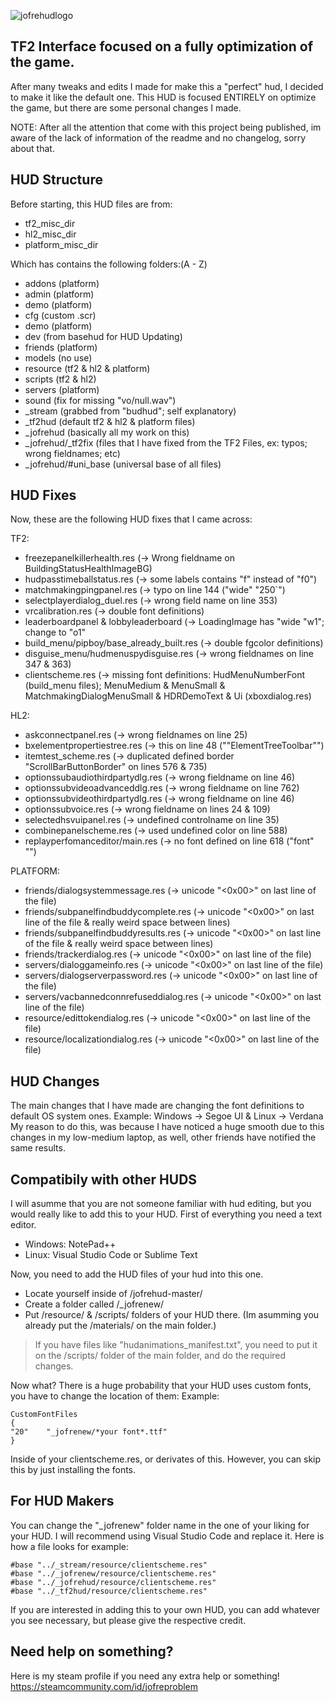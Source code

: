 ![jofrehudlogo](https://user-images.githubusercontent.com/70734327/109319137-89b9ba80-781c-11eb-9c43-3c257831e053.png)

## TF2 Interface focused on a fully optimization of the game.

After many tweaks and edits I made for make this a "perfect" hud, I decided to make it like the default one.
This HUD is focused ENTIRELY on optimize the game, but there are some personal changes I made.

NOTE: After all the attention that come with this project being published, im aware of the lack of information of the readme and no changelog, sorry about that.

## HUD Structure
Before starting, this HUD files are from:
- tf2_misc_dir
- hl2_misc_dir
- platform_misc_dir

Which has contains the following folders:(A - Z)
- addons (platform)
- admin (platform)
- demo (platform)
- cfg (custom .scr)
- demo (platform)
- dev (from basehud for HUD Updating)
- friends (platform)
- models (no use)
- resource (tf2 & hl2 & platform)
- scripts (tf2 & hl2)
- servers (platform)
- sound (fix for missing "vo/null.wav")
- _stream (grabbed from "budhud"; self explanatory)
- _tf2hud (default tf2 & hl2 & platform files)
- _jofrehud (basically all my work on this)
- _jofrehud/_tf2fix (files that I have fixed from the TF2 Files, ex: typos; wrong fieldnames; etc)
- _jofrehud/#uni_base (universal base of all files)

## HUD Fixes
Now, these are the following HUD fixes that I came across:

TF2:
- freezepanelkillerhealth.res (-> Wrong fieldname on BuildingStatusHealthImageBG)
- hudpasstimeballstatus.res (-> some labels contains "f" instead of "f0")
- matchmakingpingpanel.res (-> typo on line 144 ("wide"		"250`")
- selectplayerdialog_duel.res (-> wrong field name on line 353)
- vrcalibration.res (-> double font definitions)
- leaderboardpanel & lobbyleaderboard (-> LoadingImage has "wide "w1"; change to "o1"
- build_menu/pipboy/base_already_built.res (-> double fgcolor definitions)
- disguise_menu/hudmenuspydisguise.res (-> wrong fieldnames on line 347 & 363)
- clientscheme.res (-> missing font definitions: HudMenuNumberFont (build_menu files); MenuMedium & MenuSmall & MatchmakingDialogMenuSmall & HDRDemoText & Ui (xboxdialog.res)

HL2:
- askconnectpanel.res (-> wrong fieldnames on line 25)
- bxelementpropertiestree.res (-> this on line 48 (""ElementTreeToolbar"")
- itemtest_scheme.res (-> duplicated defined border "ScrollBarButtonBorder" on lines 576 & 735)
- optionssubaudiothirdpartydlg.res (-> wrong fieldname on line 46)
- optionssubvideoadvanceddlg.res (-> wrong fieldname on line 762)
- optionssubvideothirdpartydlg.res (-> wrong fieldname on line 46)
- optionssubvoice.res (-> wrong fieldname on lines 24 & 109)
- selectedhsvuipanel.res (-> undefined controlname on line 35)
- combinepanelscheme.res (-> used undefined color on line 588)
- replayperfomanceditor/main.res (-> no font defined on line 618 ("font"			"")

PLATFORM:
- friends/dialogsystemmessage.res (-> unicode "<0x00>" on last line of the file)
- friends/subpanelfindbuddycomplete.res (-> unicode "<0x00>" on last line of the file & really weird space between lines)
- friends/subpanelfindbuddyresults.res (-> unicode "<0x00>" on last line of the file & really weird space between lines)
- friends/trackerdialog.res (-> unicode "<0x00>" on last line of the file)
- servers/dialoggameinfo.res (-> unicode "<0x00>" on last line of the file)
- servers/dialogserverpassword.res (-> unicode "<0x00>" on last line of the file)
- servers/vacbannedconnrefuseddialog.res (-> unicode "<0x00>" on last line of the file)
- resource/edittokendialog.res (-> unicode "<0x00>" on last line of the file)
- resource/localizationdialog.res (-> unicode "<0x00>" on last line of the file)

## HUD Changes
The main changes that I have made are changing the font definitions to default OS system ones. Example: Windows -> Segoe UI & Linux -> Verdana
My reason to do this, was because I have noticed a huge smooth due to this changes in my low-medium laptop, as well, other friends have notified the same results.

## Compatibily with other HUDS
I will asumme that you are not someone familiar with hud editing, but you would really like to add this to your HUD.
First of everything you need a text editor.
- Windows: NotePad++
- Linux: Visual Studio Code or Sublime Text

Now, you need to add the HUD files of your hud into this one.
- Locate yourself inside of /jofrehud-master/
- Create a folder called /_jofrenew/
- Put /resource/ & /scripts/ folders of your HUD there. (Im asumming you already put the /materials/ on the main folder.)
> If you have files like "hudanimations_manifest.txt", you need to put it on the /scripts/ folder of the main folder, and do the required changes.

Now what?
There is a huge probability that your HUD uses custom fonts, you have to change the location of them:
Example:

	CustomFontFiles
	{	
	"20"	"_jofrenew/*your font*.ttf"
	}	

Inside of your clientscheme.res, or derivates of this.
However, you can skip this by just installing the fonts.

## For HUD Makers
You can change the "_jofrenew" folder name in the one of your liking for your HUD. I will recommend using Visual Studio Code and replace it.
Here is how a file looks for example:

	#base "../_stream/resource/clientscheme.res"
	#base "../_jofrenew/resource/clientscheme.res"
	#base "../_jofrehud/resource/clientscheme.res"
	#base "../_tf2hud/resource/clientscheme.res"
  
If you are interested in adding this to your own HUD, you can add whatever you see necessary, but please give the respective credit.

## Need help on something?
Here is my steam profile if you need any extra help or something!
https://steamcommunity.com/id/jofreproblem  
